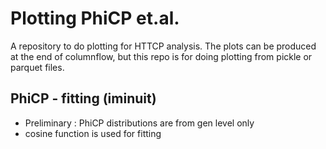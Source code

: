 # Plotting PhiCP et.al.

A repository to do plotting for HTTCP analysis. The plots can be produced at the end of columnflow, but this repo is for doing plotting from pickle or parquet files. 

## PhiCP - fitting (iminuit)

 - Preliminary : PhiCP distributions are from gen level only
 - cosine function is used for fitting